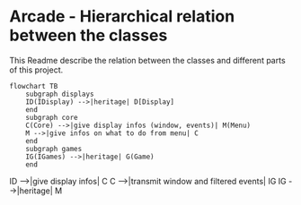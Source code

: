 # Arcade - Hierarchical relation between the classes
This Readme describe the relation between the classes and different parts of this project.

```mermaid
flowchart TB
    subgraph displays
    ID(IDisplay) -->|heritage| D[Display]
    end
    subgraph core
    C(Core) -->|give display infos (window, events)| M(Menu)
    M -->|give infos on what to do from menu| C
    end
    subgraph games
    IG(IGames) -->|heritage| G(Game)
    end
```
ID -->|give display infos| C
C -->|transmit window and filtered events| IG
IG -->|heritage| M
